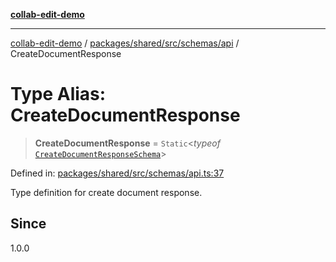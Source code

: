 [**collab-edit-demo**](../../../../../../README.md)

***

[collab-edit-demo](../../../../../../README.md) / [packages/shared/src/schemas/api](../README.md) / CreateDocumentResponse

# Type Alias: CreateDocumentResponse

> **CreateDocumentResponse** = `Static`\<*typeof* [`CreateDocumentResponseSchema`](../variables/CreateDocumentResponseSchema.md)\>

Defined in: [packages/shared/src/schemas/api.ts:37](https://github.com/austyle-io/pub-sub-demo/blob/00b2f1e9b947d5e964db5c3be9502513c4374263/packages/shared/src/schemas/api.ts#L37)

Type definition for create document response.

## Since

1.0.0
